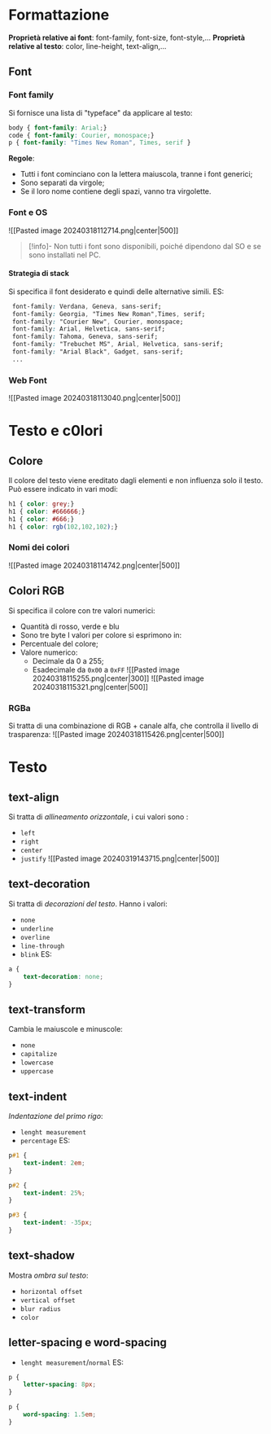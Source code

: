 # Formattazione
**Proprietà relative ai font**: font-family, font-size, font-style,...
**Proprietà relative al testo**: color, line-height, text-align,...
## Font
### Font family
Si fornisce una lista di "typeface" da applicare al testo:
```CSS
body { font-family: Arial;}
code { font-family: Courier, monospace;}
p { font-family: "Times New Roman", Times, serif }
```

**Regole**:
- Tutti i font cominciano con la lettera maiuscola, tranne i font generici;
- Sono separati da virgole;
- Se il loro nome contiene degli spazi, vanno tra virgolette.
### Font e OS
![[Pasted image 20240318112714.png|center|500]]

>[!info]- Non tutti i font sono disponibili, poiché dipendono dal SO e se sono installati nel PC.

#### Strategia di stack
Si specifica il font desiderato e quindi delle alternative simili. ES:
``` CSS
 font-family: Verdana, Geneva, sans-serif;
 font-family: Georgia, "Times New Roman",Times, serif;
 font-family: "Courier New", Courier, monospace;
 font-family: Arial, Helvetica, sans-serif;
 font-family: Tahoma, Geneva, sans-serif;
 font-family: "Trebuchet MS", Arial, Helvetica, sans-serif;
 font-family: "Arial Black", Gadget, sans-serif;
 ...
 ```

### Web Font
![[Pasted image 20240318113040.png|center|500]]
# Testo e c0lori
## Colore
Il colore del testo viene ereditato dagli elementi e non influenza solo il testo. Può essere indicato in vari modi:
```CSS
h1 { color: grey;}
h1 { color: #666666;}
h1 { color: #666;}
h1 { color: rgb(102,102,102);}
```
### Nomi dei colori
![[Pasted image 20240318114742.png|center|500]]
## Colori RGB
Si specifica il colore con tre valori numerici: 
- Quantità di rosso, verde e blu
- Sono tre byte
I valori per colore si esprimono in:
- Percentuale del colore;
- Valore numerico:
	- Decimale da 0 a 255;
	- Esadecimale da `0x00` a `0xFF`
![[Pasted image 20240318115255.png|center|300]]
![[Pasted image 20240318115321.png|center|500]]
### RGBa
Si tratta di una combinazione di RGB + canale alfa, che controlla il livello di trasparenza:
![[Pasted image 20240318115426.png|center|500]]
# Testo
## text-align
Si tratta di *allineamento orizzontale*, i cui valori sono : 
- `left`
- `right`
- `center`
- `justify`
![[Pasted image 20240319143715.png|center|500]]
## text-decoration
Si tratta di *decorazioni del testo*. Hanno i valori:
- `none`
- `underline`
- `overline`
- `line-through`
- `blink`
ES:
```CSS
a {
	text-decoration: none;
}
```
## text-transform
Cambia le maiuscole e minuscole:
- `none`
- `capitalize`
- `lowercase`
- `uppercase`
## text-indent
*Indentazione del primo rigo*:
- `lenght measurement`
- `percentage`
ES:
```CSS
p#1 {
	text-indent: 2em;
}

p#2 {
	text-indent: 25%;
}

p#3 {
	text-indent: -35px;
}
```
## text-shadow
Mostra *ombra sul testo*:
- `horizontal offset`
- `vertical offset`
- `blur radius`
- `color`
## letter-spacing e word-spacing
- `lenght measurement`/`normal`
ES:
```CSS
p {
	letter-spacing: 8px;
}

p {
	word-spacing: 1.5em;
}
```